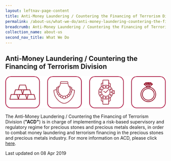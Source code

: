 ```yaml
---
layout: leftnav-page-content
title: Anti-Money Laundering / Countering the Financing of Terrorism Division
permalink: /about-us/what-we-do/anti-money-laundering-countering-the-financing.md/
breadcrumb: Anti-Money Laundering / Countering the Financing of Terrorism Division
collection_name: about-us
second_nav_title: What We Do
---
```


Anti-Money Laundering / Countering the Financing of Terrorism Division
---

<div class="image"><img src="/images/1550750752329.png/"></div>

The Anti-Money Laundering / Countering the Financing of Terrorism Division (**"ACD"**) is in charge of implementing a risk-based supervisory and regulatory regime for precious stones and precious metals dealers, in order to combat money laundering and terrorism financing in the precious stones and precious metals industry. For more information on ACD, please click [here](https://acd.mlaw.gov.sg/).

<p class="right-side-updated">Last updated on 08 Apr 2019</p>
